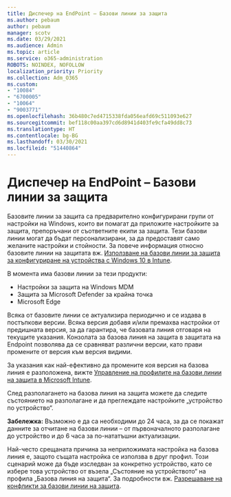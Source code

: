 ```yaml
---
title: Диспечер на EndPoint – Базови линии за защита
ms.author: pebaum
author: pebaum
manager: scotv
ms.date: 03/29/2021
ms.audience: Admin
ms.topic: article
ms.service: o365-administration
ROBOTS: NOINDEX, NOFOLLOW
localization_priority: Priority
ms.collection: Adm_O365
ms.custom:
- "10084"
- "6700005"
- "10064"
- "9003771"
ms.openlocfilehash: 36b480c7ed4715338fda056eafd69c511093e627
ms.sourcegitcommit: bef118c00aa397cd6d8941d403fe9cfa49dd8c73
ms.translationtype: HT
ms.contentlocale: bg-BG
ms.lasthandoff: 03/30/2021
ms.locfileid: "51440864"
---
```

# <a name="endpoint-manager---security-baselines"></a>Диспечер на EndPoint – Базови линии за защита

Базовите линии за защита са предварително конфигурирани групи от настройки на Windows, които ви помагат да приложите настройките за защита, препоръчани от съответните екипи за защита. Тези базови линии могат да бъдат персонализирани, за да предоставят само желаните настройки и стойности. За повече информация относно базовите линии на защитата вж. [Използване на базови линии за защита за конфигуриране на устройства с Windows 10 в Intune](https://docs.microsoft.com/mem/intune/protect/security-baselines).

В момента има базови линии за тези продукти:

- Настройки за защита на Windows MDM
- Защита за Microsoft Defender за крайна точка
- Microsoft Edge

Всяка от базовите линии се актуализира периодично и се издава в постъпкови версии. Всяка версия добавя и/или премахва настройки от предишната версия, за да гарантира, че базовата линия отговаря на текущите указания. Конзолата за базова линия на защита в защитата на Endpoint позволява да се сравняват различни версии, като прави промените от версия към версия видими.

За указания как най-ефективно да промените коя версия на базова линия е разположена, вижте [Управление на профилите на базови линии на защита в Microsoft Intune](https://docs.microsoft.com/mem/intune/protect/security-baselines-configure).

След разполагането на базова линия на защита можете да следите състоянието на разполагане и да преглеждате настройките „устройство по устройство“.

**Забележка:** Възможно е да са необходими до 24 часа, за да се покажат данните за отчитане на базови линии – от първоначалното разполагане до устройство и до 6 часа за по-нататъшни актуализации. 

Най-често срещаната причина за неприложимата настройка на базова линия е, защото същата настройка се използва в друг профил. Този сценарий може да бъде изследван за конкретно устройство, като се избере това устройство от възела „Състояние на устройството“ на профила „Базова линия на защита“. За подробности вж. [Разрешаване на конфликти за базови линии на защита](https://docs.microsoft.com/mem/intune/protect/security-baselines-monitor#resolve-conflicts-for-security-baselines).